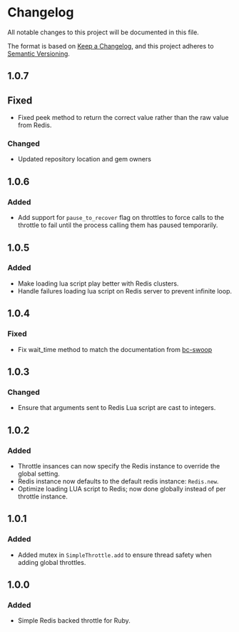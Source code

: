 # Changelog
All notable changes to this project will be documented in this file.

The format is based on [Keep a Changelog](https://keepachangelog.com/en/1.0.0/),
and this project adheres to [Semantic Versioning](https://semver.org/spec/v2.0.0.html).

## 1.0.7

## Fixed
- Fixed peek method to return the correct value rather than the raw value from Redis.

### Changed
- Updated repository location and gem owners

## 1.0.6

### Added
- Add support for `pause_to_recover` flag on throttles to force calls to the throttle to fail until the process calling them has paused temporarily.

## 1.0.5

### Added
- Make loading lua script play better with Redis clusters.
- Handle failures loading lua script on Redis server to prevent infinite loop.

## 1.0.4

### Fixed
- Fix wait_time method to match the documentation from [bc-swoop](https://github.com/bc-swoop)

## 1.0.3

### Changed
- Ensure that arguments sent to Redis Lua script are cast to integers.

## 1.0.2

### Added
- Throttle insances can now specify the Redis instance to override the global setting.
- Redis instance now defaults to the default redis instance: `Redis.new`.
- Optimize loading LUA script to Redis; now done globally instead of per throttle instance.


## 1.0.1

### Added
- Added mutex in `SimpleThrottle.add` to ensure thread safety when adding global throttles.


## 1.0.0

### Added
- Simple Redis backed throttle for Ruby.
